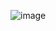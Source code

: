 ![image](https://github.com/erkindilekci/basic-javascript-projects/assets/109282517/3ce01943-fe89-4203-a4bd-bbb3c0d35e71)
